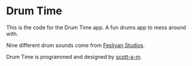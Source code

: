 # Drum Time

This is the code for the Drum Time app. A fun drums app to mess around with.

Nine different drum sounds come from [Fesliyan Studios](https://www.fesliyanstudios.com/).

Drum Time is programmed and designed by [scott-a-m](https://github.com/scott-a-m/).

